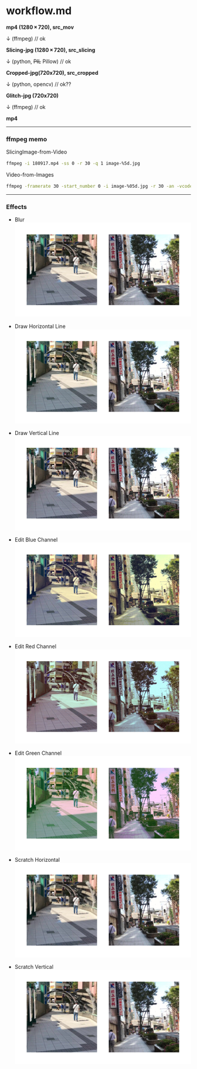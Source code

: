 # workflow.md



**mp4 (1280 × 720), src_mov**  

↓ (ffmpeg) // ok  

**Slicing-jpg (1280 × 720), src_slicing**  

↓ (python, ~~PIL~~ Pillow) // ok  

**Cropped-jpg(720x720), src_cropped**  

↓ (python, opencv) // ok??  

**Glitch-jpg (720x720)**  

↓ (ffmpeg) // ok  

**mp4**



---  


### ffmpeg memo  

SlicingImage-from-Video  

```bash
ffmpeg -i 180917.mp4 -ss 0 -r 30 -q 1 image-%5d.jpg

```



Video-from-Images

```bash
ffmpeg -framerate 30 -start_number 0 -i image-%05d.jpg -r 30 -an -vcodec libx264 -pix_fmt yuv420p out1.mp4
```


---  

### Effects  

- Blur  
![photo](Effects/Blur.jpg)  

- Draw Horizontal Line  
![photo](Effects/Draw-horizontal-line.jpg)  

- Draw Vertical Line  
![photo](Effects/Draw-vertical-line.jpg)  

- Edit Blue Channel  
![photo](Effects/Edit-Blue-Channel.jpg)  

- Edit Red Channel  
![photo](Effects/Edit-Red-Channel.jpg)  

- Edit Green Channel  
![photo](Effects/Edit-Green-Channel.jpg)  

- Scratch Horizontal  
![photo](Effects/Scratch-horizontal.jpg)  

- Scratch Vertical  
![photo](Effects/Scratch-vertical.jpg)





